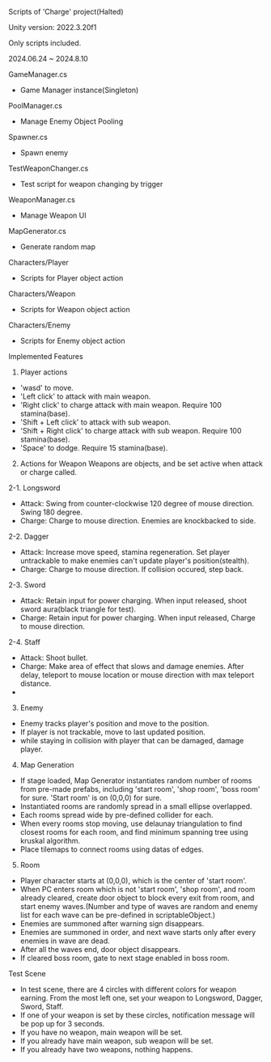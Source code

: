 Scripts of 'Charge' project(Halted)

Unity version: 2022.3.20f1

Only scripts included.

2024.06.24 ~ 2024.8.10

GameManager.cs
 - Game Manager instance(Singleton)

PoolManager.cs
 - Manage Enemy Object Pooling

Spawner.cs
 - Spawn enemy

TestWeaponChanger.cs
 - Test script for weapon changing by trigger

WeaponManager.cs
 - Manage Weapon UI

MapGenerator.cs
 - Generate random map


Characters/Player
 - Scripts for Player object action

Characters/Weapon
 - Scripts for Weapon object action

Characters/Enemy
 - Scripts for Enemy object action


Implemented Features

1. Player actions
 - 'wasd' to move.
 - 'Left click' to attack with main weapon.
 - 'Right click' to charge attack with main weapon. Require 100 stamina(base).
 - 'Shift + Left click' to attack with sub weapon.
 - 'Shift + Right click' to charge attack with sub weapon. Require 100 stamina(base).
 - 'Space' to dodge. Require 15 stamina(base).

2. Actions for Weapon
Weapons are objects, and be set active when attack or charge called.

2-1. Longsword
 - Attack: Swing from counter-clockwise 120 degree of mouse direction. Swing 180 degree.
 - Charge: Charge to mouse direction. Enemies are knockbacked to side.

2-2. Dagger
 - Attack: Increase move speed, stamina regeneration. Set player untrackable to make enemies can't update player's position(stealth).
 - Charge: Charge to mouse direction. If collision occured, step back.

2-3. Sword
 - Attack: Retain input for power charging. When input released, shoot sword aura(black triangle for test).
 - Charge: Retain input for power charging. When input released, Charge to mouse direction.

2-4. Staff
 - Attack: Shoot bullet.
 - Charge: Make area of effect that slows and damage enemies. After delay, teleport to mouse location or mouse direction with max teleport distance.
 - 

3. Enemy
 - Enemy tracks player's position and move to the position.
 - If player is not trackable, move to last updated position.
 - while staying in collision with player that can be damaged, damage player.

4. Map Generation
 - If stage loaded, Map Generator instantiates random number of rooms from pre-made prefabs, including 'start room', 'shop room', 'boss room' for sure. 'Start room' is on (0,0,0) for sure.
 - Instantiated rooms are randomly spread in a small ellipse overlapped.
 - Each rooms spread wide by pre-defined collider for each.
 - When every rooms stop moving, use delaunay triangulation to find closest rooms for each room, and find minimum spanning tree using kruskal algorithm.
 - Place tilemaps to connect rooms using datas of edges.

5. Room
 - Player character starts at (0,0,0), which is the center of 'start room'.
 - When PC enters room which is not 'start room', 'shop room', and room already cleared, create door object to block every exit from room, and start enemy waves.(Number and type of waves are random and enemy list for each wave can be pre-defined in scriptableObject.)
 - Enemies are summoned after warning sign disappears.
 - Enemies are summoned in order, and next wave starts only after every enemies in wave are dead.
 - After all the waves end, door object disappears.
 - If cleared boss room, gate to next stage enabled in boss room.

Test Scene
 - In test scene, there are 4 circles with different colors for weapon earning. From the most left one, set your weapon to Longsword, Dagger, Sword, Staff.
 - If one of your weapon is set by these circles, notification message will be pop up for 3 seconds.
 - If you have no weapon, main weapon will be set.
 - If you already have main weapon, sub weapon will be set.
 - If you already have two weapons, nothing happens.
